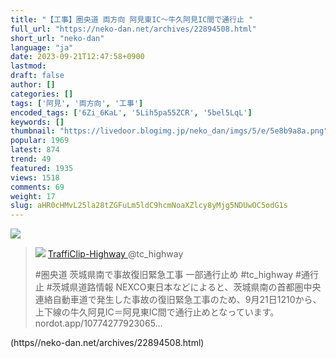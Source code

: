 ```yaml
---
title: "【工事】圏央道 両方向 阿見東IC～牛久阿見IC間で通行止 "
full_url: "https://neko-dan.net/archives/22894508.html"
short_url: "neko-dan"
language: "ja"
date: 2023-09-21T12:47:58+0900
lastmod: 
draft: false
author: []
categories: []
tags: ['阿見', '両方向', '工事']
encoded_tags: ['6Zi_6KaL', '5Lih5pa55ZCR', '5bel5LqL']
keywords: []
thumbnail: "https://livedoor.blogimg.jp/neko_dan/imgs/5/e/5e8b9a8a.png"
popular: 1969
latest: 874
trend: 49
featured: 1935
views: 1518
comments: 69
weight: 17
slug: aHR0cHMvL25la28tZGFuLm5ldC9hcmNoaXZlcy8yMjg5NDUwOC5odG1s
---
```


![](https://livedoor.blogimg.jp/neko_dan/imgs/5/e/5e8b9a8a.png)

<blockquote id='twibodyAnrAup9QBh'> <p> <img src='https//livedoor.blogimg.jp/neko_dan/imgs/f/f/ff35248b.jpg'> <a href='https//twitter.com/tc_highway/status/1704695634190815465' target='_blank'>TraffiClip-Highway </a> @tc_highway </p> <p id='twitextAnrAup9QBh'> #圏央道 茨城県南で事故復旧緊急工事 一部通行止め #tc_highway #通行止 #茨城県道路情報 NEXCO東日本などによると、茨城県南の首都圏中央連絡自動車道で発生した事故の復旧緊急工事のため、9月21日1210から、上下線の牛久阿見IC＝阿見東IC間で通行止めとなっています。 nordot.app/10774277923065… </p> </blockquote> 

(https//neko-dan.net/archives/22894508.html)
